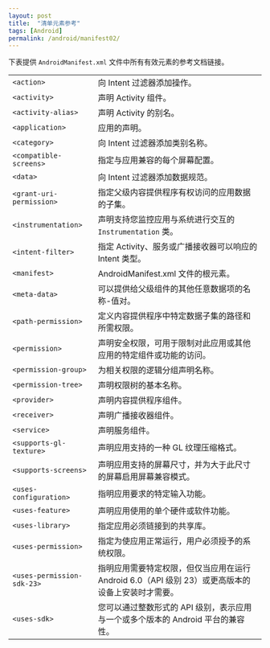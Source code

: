 ```yaml
---
layout: post
title:  "清单元素参考"
tags: [Android]
permalink: /android/manifest02/
---
```


下表提供 `AndroidManifest.xml` 文件中所有有效元素的参考文档链接。

|                            |                                                              |
| -------------------------- | :----------------------------------------------------------- |
| `<action>`                 | 向 Intent 过滤器添加操作。                                   |
| `<activity>`               | 声明 Activity 组件。                                         |
| `<activity-alias>`         | 声明 Activity 的别名。                                       |
| `<application>`            | 应用的声明。                                                 |
| `<category>`               | 向 Intent 过滤器添加类别名称。                               |
| `<compatible-screens>`     | 指定与应用兼容的每个屏幕配置。                               |
| `<data>`                   | 向 Intent 过滤器添加数据规范。                               |
| `<grant-uri-permission>`   | 指定父级内容提供程序有权访问的应用数据的子集。               |
| `<instrumentation>`        | 声明支持您监控应用与系统进行交互的 `Instrumentation` 类。    |
| `<intent-filter>`          | 指定 Activity、服务或广播接收器可以响应的 Intent 类型。      |
| `<manifest>`               | AndroidManifest.xml 文件的根元素。                           |
| `<meta-data>`              | 可以提供给父级组件的其他任意数据项的名称-值对。              |
| `<path-permission>`        | 定义内容提供程序中特定数据子集的路径和所需权限。             |
| `<permission>`             | 声明安全权限，可用于限制对此应用或其他应用的特定组件或功能的访问。 |
| `<permission-group>`       | 为相关权限的逻辑分组声明名称。                               |
| `<permission-tree>`        | 声明权限树的基本名称。                                       |
| `<provider>`               | 声明内容提供程序组件。                                       |
| `<receiver>`               | 声明广播接收器组件。                                         |
| `<service>`                | 声明服务组件。                                               |
| `<supports-gl-texture>`    | 声明应用支持的一种 GL 纹理压缩格式。                         |
| `<supports-screens>`       | 声明应用支持的屏幕尺寸，并为大于此尺寸的屏幕启用屏幕兼容模式。 |
| `<uses-configuration>`     | 指明应用要求的特定输入功能。                                 |
| `<uses-feature>`           | 声明应用使用的单个硬件或软件功能。                           |
| `<uses-library>`           | 指定应用必须链接到的共享库。                                 |
| `<uses-permission>`        | 指定为使应用正常运行，用户必须授予的系统权限。               |
| `<uses-permission-sdk-23>` | 指明应用需要特定权限，但仅当应用在运行 Android 6.0（API 级别 23）或更高版本的设备上安装时才需要。 |
| `<uses-sdk>`               | 您可以通过整数形式的 API 级别，表示应用与一个或多个版本的 Android 平台的兼容性。 |